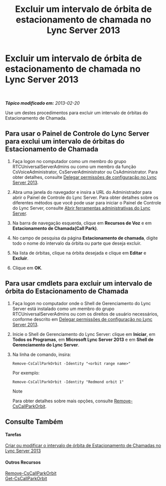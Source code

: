 ﻿---
title: Excluir um intervalo de órbita de estacionamento de chamada no Lync Server 2013
TOCTitle: Excluir um intervalo de órbita de estacionamento de chamada no Lync Server 2013
ms:assetid: 85e9f916-062d-450d-ac0a-aeaefc0f7cdc
ms:mtpsurl: https://technet.microsoft.com/pt-br/library/Gg182546(v=OCS.15)
ms:contentKeyID: 49307345
ms.date: 05/19/2016
mtps_version: v=OCS.15
ms.translationtype: HT
---

# Excluir um intervalo de órbita de estacionamento de chamada no Lync Server 2013

 

_**Tópico modificado em:** 2013-02-20_

Use um destes procedimentos para excluir um intervalo de órbitas do Estacionamento de Chamada.

## Para usar o Painel de Controle do Lync Server para exclui um intervalo de órbitas do Estacionamento de Chamada

1.  Faça logon no computador como um membro do grupo RTCUniversalServerAdmins ou como um membro da função CsVoiceAdministrator, CsServerAdministrator ou CsAdministrator. Para obter detalhes, consulte [Delegar permissões de configuração no Lync Server 2013](lync-server-2013-delegate-setup-permissions.md).

2.  Abra uma janela do navegador e insira a URL do Administrador para abrir o Painel de Controle do Lync Server. Para obter detalhes sobre os diferentes métodos que você pode usar para iniciar o Painel de Controle do Lync Server, consulte [Abrir ferramentas administrativas do Lync Server](lync-server-2013-open-lync-server-administrative-tools.md).

3.  Na barra de navegação esquerda, clique em **Recursos de Voz** e em **Estacionamento de Chamada(Call Park)**.

4.  No campo de pesquisa da página **Estacionamento de chamada**, digite todo o nome do intervalo da órbita ou parte que deseja excluir.

5.  Na lista de órbitas, clique na órbita desejada e clique em **Editar** e **Excluir**.

6.  Clique em **OK**.

## Para usar cmdlets para excluir um intervalo de órbita do Estacionamento de Chamada

1.  Faça logon no computador onde o Shell de Gerenciamento do Lync Server está instalado como um membro do grupo RTCUniversalServerAdmins ou com os direitos de usuário necessários, conforme descrito em [Delegar permissões de configuração no Lync Server 2013](lync-server-2013-delegate-setup-permissions.md).

2.  Inicie o Shell de Gerenciamento do Lync Server: clique em **Iniciar**, em **Todos os Programas**, em **Microsoft Lync Server 2013** e em **Shell de Gerenciamento do Lync Server**.

3.  Na linha de comando, insira:
    
        Remove-CsCallParkOrbit -Identity "<orbit range name>" 
    
    Por exemplo:
    
        Remove-CsCallParkOrbit -Identity "Redmond orbit 1"
    
    > [!NOTE]  
    > Para obter detalhes sobre mais opções, consulte <a href="https://docs.microsoft.com/en-us/powershell/module/skype/Remove-CsCallParkOrbit">Remove-CsCallParkOrbit</a>.

## Consulte Também

#### Tarefas

[Criar ou modificar o intervalo de órbita de Estacionamento de Chamadas no Lync Server 2013](lync-server-2013-create-or-modify-a-call-park-orbit-range.md)  

#### Outros Recursos

[Remove-CsCallParkOrbit](https://docs.microsoft.com/en-us/powershell/module/skype/Remove-CsCallParkOrbit)  
[Get-CsCallParkOrbit](https://docs.microsoft.com/en-us/powershell/module/skype/Get-CsCallParkOrbit)

